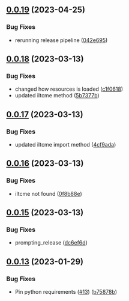 ## [0.0.19](https://github.com/birdepy/birdepy_project/compare/v0.0.18...v0.0.19) (2023-04-25)


### Bug Fixes

* rerunning release pipeline ([042e695](https://github.com/birdepy/birdepy_project/commit/042e69528caaf516e8fadf64e497acc515580f7d))

## [0.0.18](https://github.com/birdepy/birdepy_project/compare/v0.0.17...v0.0.18) (2023-03-13)


### Bug Fixes

* changed how resources is loaded ([c1f0618](https://github.com/birdepy/birdepy_project/commit/c1f0618af972cb6ccf60dee62e485431e9ea5d99))
* updated iltcme method ([5b7377b](https://github.com/birdepy/birdepy_project/commit/5b7377b2350aca662f93c2bd3516e2a68f909097))

## [0.0.17](https://github.com/birdepy/birdepy_project/compare/v0.0.16...v0.0.17) (2023-03-13)


### Bug Fixes

* updated iltcme import method ([4cf9ada](https://github.com/birdepy/birdepy_project/commit/4cf9ada04756f9cbfbf589b715b4ee53f52bdf82))

## [0.0.16](https://github.com/birdepy/birdepy_project/compare/v0.0.15...v0.0.16) (2023-03-13)


### Bug Fixes

* iltcme not found ([0f8b88e](https://github.com/birdepy/birdepy_project/commit/0f8b88e5ea0e7d471087e6005d436c7513114bac))

## [0.0.15](https://github.com/birdepy/birdepy_project/compare/v0.0.14...v0.0.15) (2023-03-13)


### Bug Fixes

* prompting_release ([dc6ef6d](https://github.com/birdepy/birdepy_project/commit/dc6ef6df7aa5ee22646287f9d5faf4ae95ac9b8b))

## [0.0.13](https://github.com/birdepy/birdepy_project/compare/v0.0.12...v0.0.13) (2023-01-29)


### Bug Fixes

* Pin python requirements ([#13](https://github.com/birdepy/birdepy_project/issues/13)) ([b75878b](https://github.com/birdepy/birdepy_project/commit/b75878b254205d97510869608fdecc638692ec9c))
